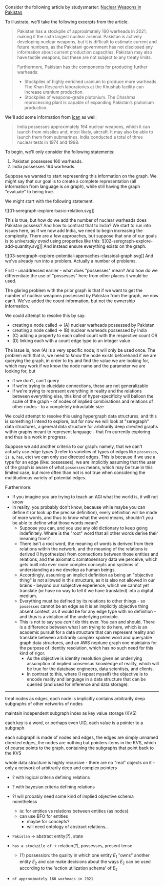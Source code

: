 Consider the following article by studysmarter: [Nuclear Weapons in Pakistan](https://www.studysmarter.us/explanations/geography/superpowers-of-the-world/nuclear-weapons-in-pakistan)

To illustrate, we'll take the following excerpts from the article.

> Pakistan has a stockpile of approximately 160 warheads in 2021, making it the sixth largest nuclear arsenal. Pakistan is actively developing nuclear weapons, but it is difficult to estimate current and future numbers, as the Pakistani government has not disclosed any information about current production capacities. Pakistan may also have tactile weapons, but these are not subject to any treaty limits.

> Furthermore, Pakistan has the components for producing further warheads:
> - Stockpiles of highly enriched uranium to produce more warheads. The Khan Research laboratories at the Khushab facility can increase uranium production.
> - Stockpiles of weapons-grade plutonium. The Chashma reprocessing plant is capable of expanding Pakistan’s plutonium production.

We'll add some information from [ican](https://www.icanw.org/india) as well:

> India possesses approximately 164 nuclear weapons, which it can launch from missiles and, most likely, aircraft. It may also be able to launch them from submarines. India conducted a total of three nuclear tests in 1974 and 1998.

To begin, we'll only consider the following statements:

1. Pakistan possesses 160 warheads.
2. India possesses 164 warheads.

Suppose we wanted to start representing this information on the graph. We might say that our goal is to create a complete representation (all information from language is on graph), while still having the graph "evaluate" to being true.

We might start with the following statement.

![[01-seregraph-explore-basic-relation.svg]]

This is true, but how do we add the number of nuclear warheads does Pakistan possess? And how to contrast that to India? We start to run into issues here, as if we now add India, we need to begin increasing the complexity. There are a few approaches, but suppose that one of our goals is to *universally avoid* using properties like this:
![[02-seregraph-explore-add-quantity.svg]]
And instead ensure everything exists on the graph.

![[03-seregraph-explore-potential-approaches-classical-graph.svg]]
And we've already run into a problem. Actually a number of problems.

First - unaddressed earlier - what does "possesses" mean? And how do we differentiate the use of "possesses" here from other places it would be used.

The glaring problem with the prior graph is that if we want to get the number of nuclear weapons possessed by Pakistan from the graph, we now can't. We've added the count information, but not the ownership information.

We could attempt to resolve this by say:
- creating a node called -> (A) nuclear warheads possessed by Pakistan
- creating a node called -> (B) nuclear warheads possessed by India
- (C) adding a property to each called count with the respective count OR
- (D) linking each with a count edge type to an integer value

The issue is, now (A) is a very specific node; it will only be used once. The problem with that is, we need to *know* the node exists beforehand if we are querying the graph, in order to try and find the value we are looking for, which may work if we know the node name and the parameter we are looking for, but
- if we don't, can't query
- if we're trying to elucidate connections, these are not generalizable
- if we're trying to represent everything in reality and the relations between everything else, this kind of hyper-specificity will balloon the scale of the graph - of nodes of implied combinations and relations of other nodes - to a completely intractable size

We could attempt to resolve this using hypergraph data structures, and this is something I intend to explore, but for now we will look at "seregraph" data structures, a general data structure for arbitrarily deep directed graphs within graphs meant to represent language - that I'm currently exploring and thus is a work in progress.

Suppose we add another criteria to our graph: namely, that we can't actually use edge *types* (I refer to varieties of types of edges like `possesses`, `is a`, `has`, etc) we can only use directed edges. This is because if we use a type for an edge (like: possesses), we are implicitly assuming that the user of the graph is aware of what `possesses` means, which may be true in this limited case, but more often than not is not true when considering the multitudinous variety of potential edges.

Furthermore:
- If you imagine you are trying to teach an AGI what the world is, it will not know
- In reality, you probably don't know, because while maybe you can define it (or look up the precise definition), every definition will be made of more words, and thus to know what the word means, shouldn't you be able to define what those words mean?
	- Suppose you can, and you use any old dictionary to keep going indefinitely. Where is the "root" word that all other words derive their meaning from?
	- There isn't a root word, the meaning of words is derived from their relations within the network, and the meaning of the relations is derived (I hypothesize) from connections between those entities and relations, and the axiomatic somatosensory data we perceive, which gets built into ever more complex concepts and systems of understanding as we develop as human beings.
	- Accordingly, assuming an implicit definition as being an "objective thing" is not allowed in this structure, as it is also not allowed in our brains - beyond our subjective experience, which we cannot yet translate (or have no way to tell if we have translated) into a digital medium.
	- Everything must be defined by its relations to other things - so `possesses` cannot be an edge as it is an implicitly objective thing absent context, as it would be for any edge type with no definition - and thus is a violation of the underlying principle.
	- This is not to say you *can't* do this ever. You can and should. There is a difference between what I am trying to do here, which is an academic pursuit for a data structure that can represent reality and translate between arbitrarily complex spoken word and queryable graph data structures, and an AWS neptune graph one maintains for the purpose of identity resolution, which has no such need for this kind of rigor.
		- As the objective is identity resolution given an underlying assumption of implied consensus knowledge of reality, which will be true for the database engineers, data scientists, and clients.
		- In contrast to this, where (I repeat myself) the objective is to encode reality and language in a data structure that can be queried (and used for inference and data storage).

---

treat nodes as edges, each node is implicitly contains arbitrarily deep subgraphs of other networks of nodes

maintain independent subgraph index as key value storage (KVS)

each key is a word, or perhaps even UID, each value is a pointer to a subgraph

each subgraph is made of nodes and edges, the edges are simply unnamed directed edges, the nodes are nothing but pointers items in the KVS, which of course points to the graph, containing the subgraphs that point back to the KVS

whole data structure is highly recursive - there are no "real" objects on it - only a network of arbitrarily deep and complex pointers
- ? with logical criteria defining relations
- ? with bayesian criteria defining relations
- ?! will probably need some kind of implied objective schema nonetheless
	- ie: for entities vs relations between entities (as nodes)
	- can use BFO for entities
		- maybe for concepts?
		- will need ontology of abstract relations...

- `Pakistan` -> abstract entity(?), state
- `has a stockpile of` -> relation(?), possesses, present tense
	- (?) possession: the quality in which one entity $E_1$ "owns" another entity $E_2$ and can make decisions about the ways $E_2$ can be used according to the 'action utilization schema' of $E_2$
- `of approximately 160 warheads in 2021`

